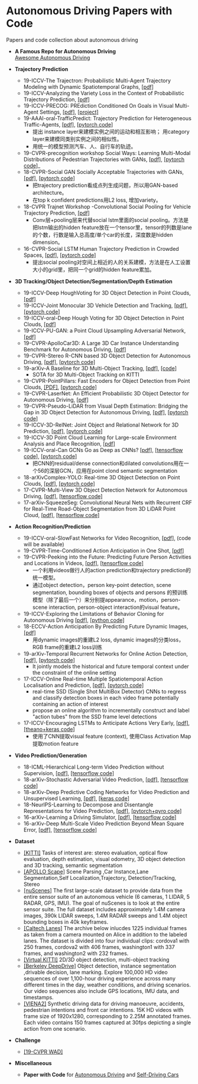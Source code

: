 # Autonomous Driving Papers with Code
Papers and code collection about autonomous driving

- **A Famous Repo for Autonomous Driving**  
   [Awesome Autonomous Driving](https://github.com/autonomousdrivingkr/Awesome-Autonomous-Driving)
  
- **Trajectory Prediction**
    - 19-ICCV-The Trajectron: Probabilistic Multi-Agent Trajectory Modeling with Dynamic Spatiotemporal Graphs, [[pdf]](https://arxiv.org/pdf/1810.05993.pdf)
    - 19-ICCV-Analyzing the Variety Loss in the Context of Probabilistic Trajectory Prediction, [[pdf]](https://arxiv.org/abs/1907.10178)
    - 19-ICCV-PRECOG: PREdiction Conditioned On Goals in Visual Multi-Agent Settings, [[pdf]](https://arxiv.org/pdf/1905.01296.pdf), [[project]](https://sites.google.com/view/precog)
    - 19-AAAI-oral-TrafficPredict: Trajectory Prediction for Heterogeneous Traffic-Agents, [[pdf]](https://arxiv.org/pdf/1811.02146.pdf), [[pytorch code]](https://github.com/huang-xx/TrafficPredict)
        - 提出 instance layer来建模实例之间的运动和相互影响； 用category layer来建模同类别实例之间的相似性。
        - 用统一的模型预测汽车、人、自行车的轨迹。  
    - 19-CVPR-precognition workshop Social Ways: Learning Multi-Modal Distributions of Pedestrian Trajectories with GANs, [[pdf]](http://openaccess.thecvf.com/content_CVPRW_2019/papers/Precognition/Amirian_Social_Ways_Learning_Multi-Modal_Distributions_of_Pedestrian_Trajectories_With_GANs_CVPRW_2019_paper.pdf), [[pytorch code]](https://github.com/amiryanj/socialways)_
    - 18-CVPR-Social GAN Socially Acceptable Trajectories with GANs, [[pdf]](https://arxiv.org/pdf/1803.10892.pdf), [[pytorch code]](https://github.com/agrimgupta92/sgan)
        - 把trajectory prediction看成点列生成问题，所以用GAN-based architecture。
        - 在top k confident predictions用L2 loss, 增加variety。
    - 18-CVPR Trajnet Workshop -Convolutional Social Pooling for Vehicle Trajectory Prediction, [[pdf]](https://arxiv.org/abs/1805.06771)
        - Conv层+pooling层来代替social lstm里面的social pooling。方法是把lstm输出的hidden feature放在一个tensor里，tensor的列数是lane的个数，行数是输入总高度/单个car的长度，深度数是hidden dimension。
    - 16-CVPR-Social LSTM Human Trajectory Prediction in Crowded Spaces, [[pdf]](http://cvgl.stanford.edu/papers/CVPR16_Social_LSTM.pdf), [[pytorch code]](https://github.com/quancore/social-lstm)
        - 提出social pooling对空间上相近的人的关系建模，方法是在人工设置大小的grid里，把同一个grid的hidden feature累加。


- **3D Tracking/Object Detection/Segmentation/Depth Estimation**
    - 19-ICCV-Deep HoughVoting for 3D Object Detection in Point Clouds, [[pdf]](https://arxiv.org/abs/1904.09664)
    - 19-ICCV-Joint Monocular 3D Vehicle Detection and Tracking, [[pdf]](https://arxiv.org/abs/1811.10742), [[pytorch code]](https://github.com/ucbdrive/3d-vehicle-tracking)
    - 19-ICCV-oral-Deep Hough Voting for 3D Object Detection in Point Clouds, [[pdf]](https://arxiv.org/abs/1904.09664)
    - 19-ICCV-PU-GAN: a Point Cloud Upsampling Adversarial Network, [[pdf]](https://arxiv.org/pdf/1907.10844.pdf)
    - 19-CVPR-ApolloCar3D: A Large 3D Car Instance Understanding Benchmark for Autonomous Driving, [[pdf]](http://openaccess.thecvf.com/content_CVPR_2019/papers/Song_ApolloCar3D_A_Large_3D_Car_Instance_Understanding_Benchmark_for_Autonomous_CVPR_2019_paper.pdf)
    - 19-CVPR-Stereo R-CNN based 3D Object Detection for Autonomous Driving, [[pdf]](http://openaccess.thecvf.com/content_CVPR_2019/papers/Li_Stereo_R-CNN_Based_3D_Object_Detection_for_Autonomous_Driving_CVPR_2019_paper.pdf), [[pytorch code]](https://github.com/HKUST-Aerial-Robotics/Stereo-RCNN)
    - 19-arXiv-A Baseline for 3D Multi-Object Tracking, [[pdf]](https://arxiv.org/pdf/1907.03961v2.pdf), [[code]](https://github.com/xinshuoweng/AB3DMOT)
         - SOTA for 3D Multi-Object Tracking on KITTI
    - 19-CVPR-PointPillars: Fast Encoders for Object Detection from Point Clouds, [[PDF]](https://arxiv.org/pdf/1812.05784v2.pdf), [[pytorch code]](https://github.com/nutonomy/second.pytorch)
    - 19-CVPR-LaserNet: An Efficient Probabilistic 3D Object Detector for Autonomous Driving, [[pdf]](http://openaccess.thecvf.com/content_CVPR_2019/papers/Meyer_LaserNet_An_Efficient_Probabilistic_3D_Object_Detector_for_Autonomous_Driving_CVPR_2019_paper.pdf)
    - 19-CVPR-Pseudo-LiDAR from Visual Depth Estimation: Bridging the Gap in 3D Object Detection for Autonomous Driving, [[pdf]](https://arxiv.org/pdf/1812.07179v5.pdf), [[pytorch code]](https://github.com/mileyan/pseudo_lidar)
    - 19-ICCV-3D-RelNet: Joint Object and Relational Network for 3D Prediction, [[pdf]](https://arxiv.org/pdf/1906.02729.pdf), [[pytorch code]](https://nileshkulkarni.github.io/relative3d/)
    - 19-ICCV-3D Point Cloud Learning for Large-scale Environment Analysis and Place Recognition, [[pdf]](https://arxiv.org/pdf/1812.07050.pdf)
    - 19-ICCV-oral-Can GCNs Go as Deep as CNNs? [[pdf]](https://arxiv.org/pdf/1904.03751.pdf), [[tensorflow code]](https://github.com/lightaime/deep_gcns), [[pytorch code]](https://github.com/lightaime/deep_gcns_torch)
        - 把CNN的residual/dense connection和dilated convolutions用在一个56的深层GCN，应用在point clond semantic segmentation
    - 18-arXivComplex-YOLO: Real-time 3D Object Detection on Point Clouds, [[pdf]](https://arxiv.org/pdf/1803.06199v2.pdf), [[pytorch code]](https://github.com/AI-liu/Complex-YOLO)
    - 17-CVPR-Multi-View 3D Object Detection Network for Autonomous Driving, [[pdf]](https://arxiv.org/pdf/1611.07759v3.pdf), [[tensorflow code]](https://github.com/bostondiditeam/MV3D)
    - 17-arXiv-SqueezeSeg: Convolutional Neural Nets with Recurrent CRF for Real-Time Road-Object Segmentation from 3D LiDAR Point Cloud, [[pdf]](https://arxiv.org/pdf/1712.02294v4.pdf), [[tensorflow code]](https://github.com/kujason/avod)
  

- **Action Recognition/Prediction** 
    - 19-ICCV-oral-SlowFast Networks for Video Recognition, [[pdf]](https://arxiv.org/pdf/1812.03982.pdf), (code will be available)
    - 19-CVPR-Time-Conditioned Action Anticipation in One Shot, [[pdf]](http://openaccess.thecvf.com/content_CVPR_2019/papers/Ke_Time-Conditioned_Action_Anticipation_in_One_Shot_CVPR_2019_paper.pdf)
    - 19-CVPR-Peeking into the Future: Predicting Future Person Activities and Locations in Videos, [[pdf]](https://github.com/google/next-prediction), [[tensorflow code]](https://github.com/google/next-prediction)
        - 一个利用videos做行人的action prediction和trajectory prediction的统一模型。
        - 通过object detection，person key-point detection, scene segmentation, bounding boxes of objects and persons 的预训练模型（除了最后一个）来分别提appearance，motion，person-scene interaction, person-object interaction的visual feature。
   - 19-ICCV-Exploring the Limitations of Behavior Cloning for Autonomous Driving [[pdf]](https://arxiv.org/pdf/1904.08980.pdf), [[python code]](https://github.com/felipecode/coiltraine/blob/master/docs/exploring_limitations.md)
    - 18-ECCV-Action Anticipation By Predicting Future Dynamic Images, [[pdf]](https://arxiv.org/abs/1808.00141)
        - 用dynamic images的重建L2 loss, dynamic images的分类loss， RGB frame的重建L2 loss训练
    - 19-arXiv-Temporal Recurrent Networks for Online Action Detection, [[pdf]](https://arxiv.org/pdf/1811.07391.pdf), [[pytorch code]](https://github.com/rajskar/CS763Project)
         - It jointly models the historical and future temporal context under the constraint of the online setting
    - 17-ICCV-Online Real-time Multiple Spatiotemporal Action Localisation and Prediction, [[pdf]](https://arxiv.org/pdf/1611.08563v6.pdf), [[pytorch code]](https://github.com/gurkirt/realtime-action-detection)
         - real-time SSD (Single Shot MultiBox Detector) CNNs to regress and classify detection boxes in each video frame potentially containing an action of interest
         - propose an online algorithm to incrementally construct and label "action tubes" from the SSD frame level detections
    - 17-ICCV-Encouraging LSTMs to Anticipate Actions Very Early, [[pdf]](http://openaccess.thecvf.com/content_ICCV_2017/papers/Aliakbarian_Encouraging_LSTMs_to_ICCV_2017_paper.pdf), [[theano+keras code]](https://github.com/mangalutsav/Multi-Stage-LSTM-for-Action-Anticipation)
        - 使用了CNN提取visual feature (context), 使用Class Activation Map提取motion feature

- **Video Prediction/Generation**  
    - 18-ICML-Hierarchical Long-term Video Prediction without Supervision, [[pdf]](http://web.eecs.umich.edu/~honglak/icml2018-unsupHierarchicalVideoPred.pdf), [[tensorflow code]](https://github.com/brain-research/long-term-video-prediction-without-supervision)  
    - 18-arXiv-Stochastic Adversarial Video Prediction, [[pdf]](https://arxiv.org/abs/1804.01523), [[tensorflow code]](https://github.com/alexlee-gk/video_prediction)  
    - 18-arXiv-Deep Predictive Coding Networks for Video Prediction and Unsupervised Learning, [[pdf]](https://arxiv.org/abs/1605.08104), [[keras code]](https://github.com/coxlab/prednet)  
    - 18-NeurlPS-Learning to Decompose and Disentangle Representations for Video Prediction, [[pdf]](https://arxiv.org/abs/1806.04166), [[pytorch+pyro code]](https://github.com/jthsieh/DDPAE-video-prediction)  
    - 16-arXiv-Learning a Driving Simulator, [[pdf]](http://arxiv.org/abs/1608.01230), [[tensorflow code]](https://github.com/commaai/research)  
    - 16-arXiv-Deep Multi-Scale Video Prediction Beyond Mean Square Error, [[pdf]](https://arxiv.org/abs/1511.05440), [[tensorflow code]](https://github.com/dyelax/Adversarial_Video_Generation)  

- **Dataset**
    - [[KITTI]](http://www.cvlibs.net/datasets/kitti/index.php) Tasks of interest are: stereo evaluation, optical flow evaluation, depth estimation, visual odometry, 3D object detection and 3D tracking, semantic segmentation
    - [[APOLLO Scape]](http://apolloscape.auto/) Scene Parsing ,Car Instance,Lane Segmentation,Self Localization,Trajectory, Detection/Tracking, Stereo
    - [[nuScenes]](https://www.nuscenes.org) The first large-scale dataset to provide data from the entire sensor suite of an autonomous vehicle (6 cameras, 1 LIDAR, 5 RADAR, GPS, IMU). The goal of nuScenes is to look at the entire sensor suite. The full dataset includes approximately 1.4M camera images, 390k LIDAR sweeps, 1.4M RADAR sweeps and 1.4M object bounding boxes in 40k keyframes.
    - [[Caltech Lanes]](http://www.mohamedaly.info/datasets/caltech-lanes) The archive below inlucdes 1225 individual frames as taken from a camera mounted on Alice in addition to the labeled lanes. The dataset is divided into four individual clips: cordova1 with 250 frames, cordova2 with 406 frames, washington1 with 337 frames, and washington2 with 232 frames. 
    - [[Virtual KITTI]](https://europe.naverlabs.com/Research/Computer-Vision/Proxy-Virtual-Worlds/) 2D/3D object detection, multi-object tracking
    - [[Berkeley DeepDrive]](https://bdd-data.berkeley.edu/) Object detection, instance segmentation ,drivable decision, lane marking. Explore 100,000 HD video sequences of over 1,100-hour driving experience across many different times in the day, weather conditions, and driving scenarios. Our video sequences also include GPS locations, IMU data, and timestamps.
    - [[VIENA2]](https://sites.google.com/view/viena2-project/home) Synthetic driving data for driving manoeuvre, accidents, pedestrian intentions and front car intentions. 15K HD videos with frame size of 1920x1280, corresponding to 2.25M annotated frames. Each video contains 150 frames captured at 30fps depicting a single action from one scenario.

- **Challenge**
    - [[19-CVPR WAD]](http://wad.ai/challenge.html)

- **Miscellaneous**
   - **Paper with Code** for [Autonomous Driving](https://paperswithcode.com/task/autonomous-driving/codeless) and [Self-Driving Cars
](https://paperswithcode.com/task/self-driving-cars)
